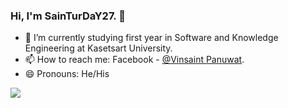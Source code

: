 ### Hi, I'm SainTurDaY27. 👋


- 🌱 I’m currently studying first year in Software and Knowledge Engineering at Kasetsart University.
- 📫 How to reach me: Facebook - [@Vinsaint Panuwat](https://www.facebook.com/nong.vinsaint/).
- 😄 Pronouns: He/His


<img src="https://github-readme-stats.vercel.app/api?username=SainTurDaY27&&show_icons=true&title_color=ffffff&icon_color=bb2acf&text_color=daf7dc&bg_color=151515">
